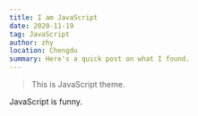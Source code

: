 ```yaml
---
title: I am JavaScript
date: 2020-11-19
tag: JavaScript
author: zhy
location: Chengdu
summary: Here's a quick post on what I found.
---
```


> This is JavaScript theme.

JavaScript is funny.
